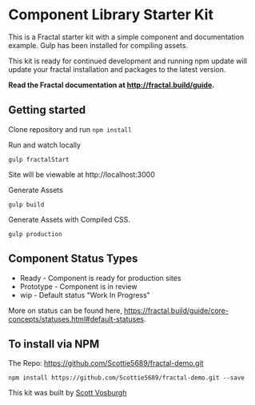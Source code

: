 # Component Library Starter Kit

This is a Fractal starter kit with a simple component and documentation example. Gulp has been installed for compiling assets.

This kit is ready for continued development and running npm update will update your fractal installation and packages to the latest version.

**Read the Fractal documentation at http://fractal.build/guide.**

## Getting started

Clone repository and run `npm install`


Run and watch locally
```
gulp fractalStart
```
Site will be viewable at http://localhost:3000


Generate Assets
```
gulp build
```

Generate Assets with Compiled CSS.
```
gulp production
```

## Component Status Types

- Ready - Component is ready for production sites
- Prototype - Component is in review
- wip - Default status "Work In Progress"

More on status can be found here, https://fractal.build/guide/core-concepts/statuses.html#default-statuses.

## To install via NPM

The Repo: https://github.com/Scottie5689/fractal-demo.git

```
npm install https://github.com/Scottie5689/fractal-demo.git --save
```

This kit was built by [Scott Vosburgh](https://github.com/Scottie5689/fractal-demo)
